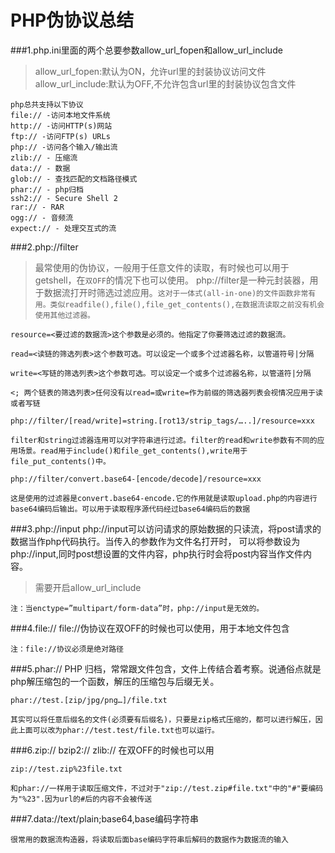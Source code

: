 # PHP伪协议总结
###1.php.ini里面的两个总要参数allow_url_fopen和allow_url_include
>allow_url_fopen:默认为ON，允许url里的封装协议访问文件
allow_url_include:默认为OFF,不允许包含url里的封装协议包含文件

    php总共支持以下协议
    file:// -访问本地文件系统
    http:// -访问HTTP(s)网站
    ftp:// -访问FTP(s) URLs
    php:// -访问各个输入/输出流
    zlib:// - 压缩流
    data:// - 数据
    glob:// - 查找匹配的文档路径模式
    phar:// - php归档
    ssh2:// - Secure Shell 2
    rar:// - RAR
    ogg:// - 音频流
    expect:// - 处理交互式的流
###2.php://filter
>最常使用的伪协议，一般用于任意文件的读取，有时候也可以用于getshell，在`双OFF`的情况下也可以使用。
php://filter是一种元封装器，用于数据流打开时筛选过滤应用。`这对于一体式(all-in-one)的文件函数非常有用。类似readfile(),file(),file_get_contents(),在数据流读取之前没有机会使用其他过滤器。`

    resource=<要过滤的数据流>这个参数是必须的。他指定了你要筛选过滤的数据流。
    
    read=<读链的筛选列表>这个参数可选。可以设定一个或多个过滤器名称，以管道符号|分隔
    
    write=<写链的筛选列表>这个参数可选。可以设定一个或多个过滤器名称，以管道符|分隔

    <; 两个链表的筛选列表>任何没有以read=或write=作为前缀的筛选器列表会视情况应用于读或者写链
    
    php://filter/[read/write]=string.[rot13/strip_tags/…..]/resource=xxx
    
    filter和string过滤器连用可以对字符串进行过滤。filter的read和write参数有不同的应用场景。read用于include()和file_get_contents(),write用于file_put_contents()中。
    
    php://filter/convert.base64-[encode/decode]/resource=xxx
    
    这是使用的过滤器是convert.base64-encode.它的作用就是读取upload.php的内容进行base64编码后输出。可以用于读取程序源代码经过base64编码后的数据
###3.php://input
        php://input可以访问请求的原始数据的只读流，将post请求的数据当作php代码执行。当传入的参数作为文件名打开时，
    可以将参数设为php://input,同时post想设置的文件内容，php执行时会将post内容当作文件内容。

>需要开启allow_url_include

    注：当enctype=”multipart/form-data”时，php://input是无效的。
    
    
    
###4.file://
    file://伪协议在双OFF的时候也可以使用，用于本地文件包含
    
    注：file://协议必须是绝对路径
    
    
###5.phar://
    PHP 归档，常常跟文件包含，文件上传结合着考察。说通俗点就是php解压缩包的一个函数，解压的压缩包与后缀无关。
    
    phar://test.[zip/jpg/png…]/file.txt
    
    其实可以将任意后缀名的文件(必须要有后缀名)，只要是zip格式压缩的，都可以进行解压，因此上面可以改为phar://test.test/file.txt也可以运行。
    
    
###6.zip:// bzip2:// zlib://
    在双OFF的时候也可以用
    
    zip://test.zip%23file.txt
    
    和phar://一样用于读取压缩文件，不过对于"zip://test.zip#file.txt"中的"#"要编码为"%23".因为url的#后的内容不会被传送
###7.data://text/plain;base64,base编码字符串

    很常用的数据流构造器，将读取后面base编码字符串后解码的数据作为数据流的输入